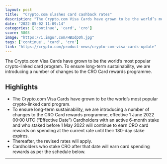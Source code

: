 ```yaml
---
layout: post
title:  "Crypto.com slashes card cashback rates"
description: "The Crypto.com Visa Cards have grown to be the world’s most popular crypto-linked card program. To ensure long-term sustainability, we are introducing a number of changes to the CRO Card rewards programme."
date: "2022-05-02 11:09:14"
categories: ['continue', 'card', 'cro']
score: 5803
image: "https://i.imgur.com/HBIdpOh.jpg"
tags: ['continue', 'card', 'cro']
link: "https://crypto.com/product-news/crypto-com-visa-cards-update"
---
```


The Crypto.com Visa Cards have grown to be the world’s most popular crypto-linked card program. To ensure long-term sustainability, we are introducing a number of changes to the CRO Card rewards programme.

## Highlights

- The Crypto.com Visa Cards have grown to be the world’s most popular crypto-linked card program.
- To ensure long-term sustainability, we are introducing a number of changes to the CRO Card rewards programme, effective 1 June 2022 00:00 UTC (“Effective Date”) Cardholders with an active 6-month stake and who staked before 1 May 2022 will continue to earn CRO card rewards on spending at the current rate until their 180-day stake expires.
- Thereafter, the revised rates will apply.
- Cardholders who stake CRO after that date will earn card spending rewards as per the schedule below.

---
